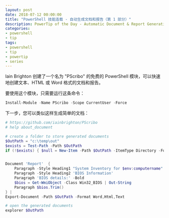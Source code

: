```yaml
---
layout: post
date: 2018-07-12 00:00:00
title: "PowerShell 技能连载 - 自动生成文档和报告（第 1 部分）"
description: PowerTip of the Day - Automatic Document & Report Generation (Part 1)
categories:
- powershell
- tip
tags:
- powershell
- tip
- powertip
- series
---
```

Iain Brighton 创建了一个名为 "PScribo" 的免费的 PowerShell 模块，可以快速地创建文本、HTML 或 Word 格式的文档和报告。

要使用这个模块，只需要运行这条命令：

```powershell
Install-Module -Name PScribo -Scope CurrentUser -Force
```

下一步，您可以类似这样生成简单的文档：

```powershell
# https://github.com/iainbrighton/PScribo
# help about_document

# create a folder to store generated documents
$OutPath = "c:\temp\out"
$exists = Test-Path -Path $OutPath
if (!$exists) { $null = New-Item -Path $OutPath -ItemType Directory -Force }


Document 'Report'  {
    Paragraph -Style Heading1 "System Inventory for $env:computername"
    Paragraph -Style Heading2 'BIOS Information'
    Paragraph 'BIOS details:' -Bold
    $bios = Get-WmiObject -Class Win32_BIOS | Out-String
    Paragraph $bios.Trim()
} |
Export-Document -Path $OutPath -Format Word,Html,Text

# open the generated documents
explorer $OutPath
```

<!--本文国际来源：[Automatic Document & Report Generation (Part 1)](http://community.idera.com/powershell/powertips/b/tips/posts/automatic-document-report-generation-part-1)-->
